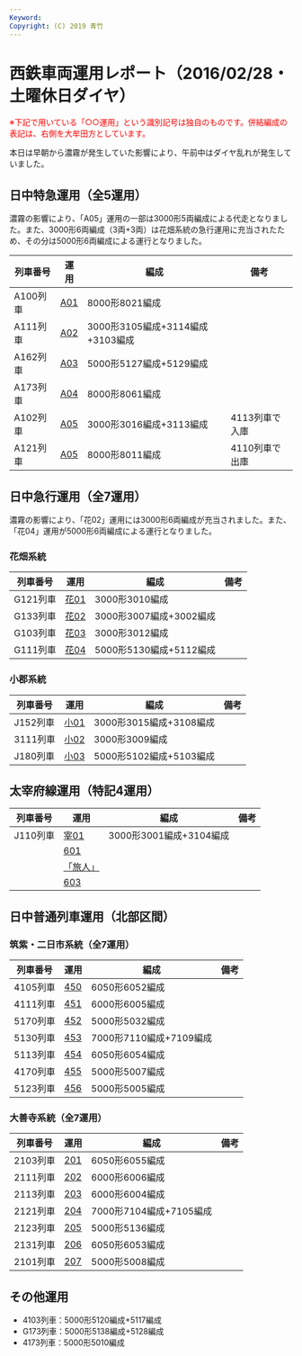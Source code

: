 ```yaml
---
Keyword: 
Copyright: (C) 2019 青竹
---
```


# 西鉄車両運用レポート（2016/02/28・土曜休日ダイヤ）

<span style="color:#FF0000;">※下記で用いている「○○運用」という識別記号は独自のものです。併結編成の表記は、右側を大牟田方としています。</span>

本日は早朝から濃霧が発生していた影響により、午前中はダイヤ乱れが発生していました。

## 日中特急運用（全5運用）

濃霧の影響により、「A05」運用の一部は3000形5両編成による代走となりました。また、3000形6両編成（3両+3両）は花畑系統の急行運用に充当されたため、その分は5000形6両編成による運行となりました。

| 列車番号 | 運用 | 編成 | 備考 |
| --- | --- | --- | --- |
| A100列車 | [A01](https://aotake91.net/railway/nishitetsu/dia/20150928/unyoulist-holiday.htm#HA01) | 8000形8021編成 |  |
| A111列車 | [A02](https://aotake91.net/railway/nishitetsu/dia/20150928/unyoulist-holiday.htm#HA02) | 3000形3105編成+3114編成+3103編成 |  |
| A162列車 | [A03](https://aotake91.net/railway/nishitetsu/dia/20150928/unyoulist-holiday.htm#HA03) | 5000形5127編成+5129編成 |  |
| A173列車 | [A04](https://aotake91.net/railway/nishitetsu/dia/20150928/unyoulist-holiday.htm#HA04) | 8000形8061編成 |  |
| A102列車 | [A05](https://aotake91.net/railway/nishitetsu/dia/20150928/unyoulist-holiday.htm#HA05) | 3000形3016編成+3113編成 | 4113列車で入庫 |
| A121列車 | [A05](https://aotake91.net/railway/nishitetsu/dia/20150928/unyoulist-holiday.htm#HA05) | 8000形8011編成 | 4110列車で出庫 |

## 日中急行運用（全7運用）

濃霧の影響により、「花02」運用には3000形6両編成が充当されました。また、「花04」運用が5000形6両編成による運行となりました。

### 花畑系統

| 列車番号 | 運用 | 編成 | 備考 |
| --- | --- | --- | --- |
| G121列車 | [花01](https://aotake91.net/railway/nishitetsu/dia/20150928/unyoulist-holiday.htm#HG01) | 3000形3010編成 |  |
| G133列車 | [花02](https://aotake91.net/railway/nishitetsu/dia/20150928/unyoulist-holiday.htm#HG02) | 3000形3007編成+3002編成 |  |
| G103列車 | [花03](https://aotake91.net/railway/nishitetsu/dia/20150928/unyoulist-holiday.htm#HG03) | 3000形3012編成 |  |
| G111列車 | [花04](https://aotake91.net/railway/nishitetsu/dia/20150928/unyoulist-holiday.htm#HG04) | 5000形5130編成+5112編成 |  |

### 小郡系統

| 列車番号 | 運用 | 編成 | 備考 |
| --- | --- | --- | --- |
| J152列車 | [小01](https://aotake91.net/railway/nishitetsu/dia/20150928/unyoulist-holiday.htm#HJ01) | 3000形3015編成+3108編成 |  |
| 3111列車 | [小02](https://aotake91.net/railway/nishitetsu/dia/20150928/unyoulist-holiday.htm#HJ02) | 3000形3009編成 |  |
| J180列車 | [小03](https://aotake91.net/railway/nishitetsu/dia/20150928/unyoulist-holiday.htm#HJ03) | 5000形5102編成+5103編成 |  |

## 太宰府線運用（特記4運用）

| 列車番号 | 運用 | 編成 | 備考 |
| --- | --- | --- | --- |
| J110列車 | [宰01](https://aotake91.net/railway/nishitetsu/dia/20150928/unyoulist-holiday.htm#HL01) | 3000形3001編成+3104編成 |  |
|  | [601](https://aotake91.net/railway/nishitetsu/dia/20150928/unyoulist-holiday.htm#H601) |  |  |
|  | [「旅人」](https://aotake91.net/railway/nishitetsu/dia/20150928/unyoulist-holiday.htm#H602) |  |  |
|  | [603](https://aotake91.net/railway/nishitetsu/dia/20150928/unyoulist-holiday.htm#H603) |  |  |

## 日中普通列車運用（北部区間）

### 筑紫・二日市系統（全7運用）

| 列車番号 | 運用 | 編成 | 備考 |
| --- | --- | --- | --- |
| 4105列車 | [450](https://aotake91.net/railway/nishitetsu/dia/20150928/unyoulist-holiday.htm#H450) | 6050形6052編成 |  |
| 4111列車 | [451](https://aotake91.net/railway/nishitetsu/dia/20150928/unyoulist-holiday.htm#H451) | 6000形6005編成 |  |
| 5170列車 | [452](https://aotake91.net/railway/nishitetsu/dia/20150928/unyoulist-holiday.htm#H452) | 5000形5032編成 |  |
| 5130列車 | [453](https://aotake91.net/railway/nishitetsu/dia/20150928/unyoulist-holiday.htm#H453) | 7000形7110編成+7109編成 |  |
| 5113列車 | [454](https://aotake91.net/railway/nishitetsu/dia/20150928/unyoulist-holiday.htm#H454) | 6050形6054編成 |  |
| 4170列車 | [455](https://aotake91.net/railway/nishitetsu/dia/20150928/unyoulist-holiday.htm#H455) | 5000形5007編成 |  |
| 5123列車 | [456](https://aotake91.net/railway/nishitetsu/dia/20150928/unyoulist-holiday.htm#H456) | 5000形5005編成 |  |

### 大善寺系統（全7運用）

| 列車番号 | 運用 | 編成 | 備考 |
| --- | --- | --- | --- |
| 2103列車 | [201](https://aotake91.net/railway/nishitetsu/dia/20150928/unyoulist-holiday.htm#H201) | 6050形6055編成 |  |
| 2111列車 | [202](https://aotake91.net/railway/nishitetsu/dia/20150928/unyoulist-holiday.htm#H202) | 6000形6006編成 |  |
| 2113列車 | [203](https://aotake91.net/railway/nishitetsu/dia/20150928/unyoulist-holiday.htm#H203) | 6000形6004編成 |  |
| 2121列車 | [204](https://aotake91.net/railway/nishitetsu/dia/20150928/unyoulist-holiday.htm#H204) | 7000形7104編成+7105編成 |  |
| 2123列車 | [205](https://aotake91.net/railway/nishitetsu/dia/20150928/unyoulist-holiday.htm#H205) | 5000形5136編成 |  |
| 2131列車 | [206](https://aotake91.net/railway/nishitetsu/dia/20150928/unyoulist-holiday.htm#H206) | 6050形6053編成 |  |
| 2101列車 | [207](https://aotake91.net/railway/nishitetsu/dia/20150928/unyoulist-holiday.htm#H207) | 5000形5008編成 |  |

## その他運用

* 4103列車：5000形5120編成+5117編成
* G173列車：5000形5138編成+5128編成
* 4173列車：5000形5010編成

